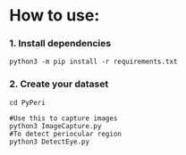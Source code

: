 # **How to use:**

### 1. Install dependencies
```shell script
python3 -m pip install -r requirements.txt
```
### 2. Create your dataset
```shell script
cd PyPeri
```
```shell script
#Use this to capture images
python3 ImageCapture.py
#To detect periocular region
python3 DetectEye.py
```